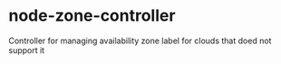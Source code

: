 # node-zone-controller
Controller for managing availability zone label for clouds that doed not support it
